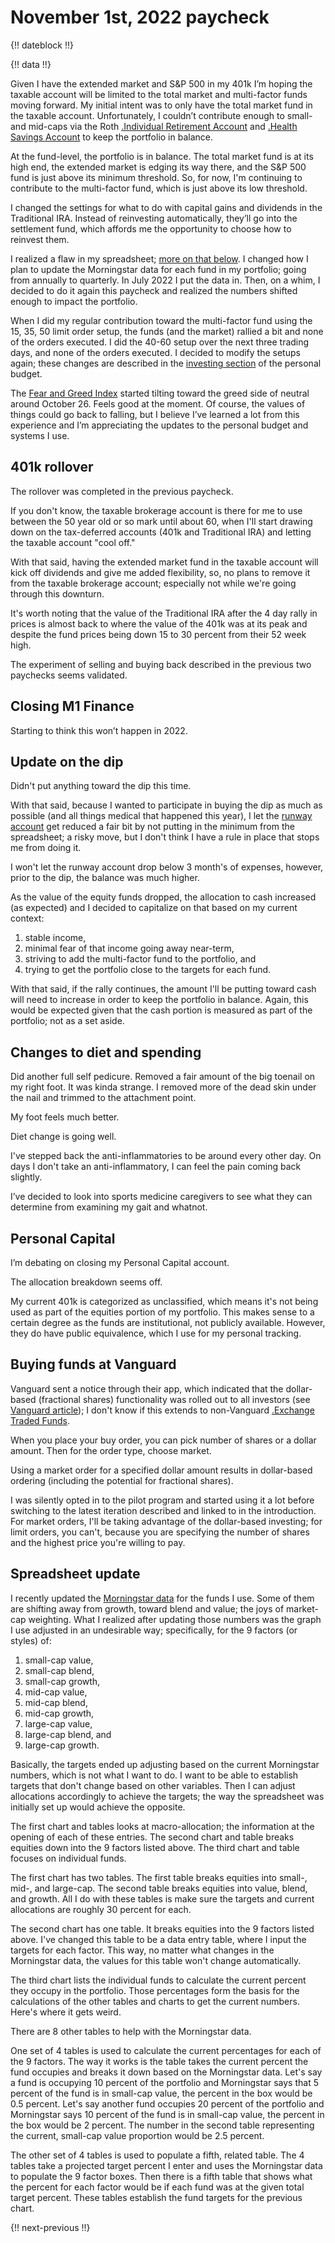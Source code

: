 # November 1st, 2022 paycheck

{!! dateblock !!}

{!! data !!}

Given I have the extended market and S&P 500 in my 401k I’m hoping the taxable account will be limited to the total market and multi-factor funds moving forward. My initial intent was to only have the total market fund in the taxable account. Unfortunately, I couldn’t contribute enough to small- and mid-caps via the Roth [.Individual Retirement Account](IRA) and [.Health Savings Account](HSA) to keep the portfolio in balance.

At the fund-level, the portfolio is in balance. The total market fund is at its high end, the extended market is edging its way there, and the S&P 500 fund is just above its minimum threshold. So, for now, I'm continuing to contribute to the multi-factor fund, which is just above its low threshold.

I changed the settings for what to do with capital gains and dividends in the Traditional IRA. Instead of reinvesting automatically, they’ll go into the settlement fund, which affords me the opportunity to choose how to reinvest them. 

I realized a flaw in my spreadsheet; [more on that below](#spreadsheet-update). I changed how I plan to update the Morningstar data for each fund in my portfolio; going from annually to quarterly. In July 2022 I put the data in. Then, on a whim, I decided to do it again this paycheck and realized the numbers shifted enough to impact the portfolio.

When I did my regular contribution toward the multi-factor fund using the 15, 35, 50 limit order setup, the funds (and the market) rallied a bit and none of the orders executed. I did the 40-60 setup over the next three trading days, and none of the orders executed. I decided to modify the setups again; these changes are described in the [investing section](/experiences/finances/personal-budget/#investing) of the personal budget. 

The [Fear and Greed Index](https://www.cnn.com/markets/fear-and-greed) started tilting toward the greed side of neutral around October 26. Feels good at the moment. Of course, the values of things could go back to falling, but I believe I’ve learned a lot from this experience and I’m appreciating the updates to the personal budget and systems I use.

## 401k rollover

The rollover was completed in the previous paycheck. 

If you don't know, the taxable brokerage account is there for me to use between the 50 year old or so mark until about 60, when I'll start drawing down on the tax-deferred accounts (401k and Traditional IRA) and letting the taxable account "cool off."

With that said, having the extended market fund in the taxable account will kick off dividends and give me added flexibility, so, no plans to remove it from the taxable brokerage account; especially not while we're going through this downturn. 

It's worth noting that the value of the Traditional IRA after the 4 day rally in prices is almost back to where the value of the 401k was at its peak and despite the fund prices being down 15 to 30 percent from their 52 week high.

The experiment of selling and buying back described in the previous two paychecks seems validated.

## Closing M1 Finance

Starting to think this won’t happen in 2022.

## Update on the dip

Didn't put anything toward the dip this time.

With that said, because I wanted to participate in buying the dip as much as possible (and all things medical that happened this year), I let the [runway account](/experiences/finances/personal-budget/#assets) get reduced a fair bit by not putting in the minimum from the spreadsheet; a risky move, but I don't think I have a rule in place that stops me from doing it.

I won't let the runway account drop below 3 month's of expenses, however, prior to the dip, the balance was much higher.

As the value of the equity funds dropped, the allocation to cash increased (as expected) and I decided to capitalize on that based on my current context:

1. stable income,
2. minimal fear of that income going away near-term,
3. striving to add the multi-factor fund to the portfolio, and
4. trying to get the portfolio close to the targets for each fund.

With that said, if the rally continues, the amount I'll be putting toward cash will need to increase in order to keep the portfolio in balance. Again, this would be expected given that the cash portion is measured as part of the portfolio; not as a set aside. 

## Changes to diet and spending

Did another full self pedicure. Removed a fair amount of the big toenail on my right foot. It was kinda strange. I removed more of the dead skin under the nail and trimmed to the attachment point. 

My foot feels much better. 

Diet change is going well.

I've stepped back the anti-inflammatories to be around every other day. On days I don't take an anti-inflammatory, I can feel the pain coming back slightly. 

I’ve decided to look into sports medicine caregivers to see what they can determine from examining my gait and whatnot.

## Personal Capital

I’m debating on closing my Personal Capital account.

The allocation breakdown seems off.

My current 401k is categorized as unclassified, which means it's not being used as part of the equities portion of my portfolio. This makes sense to a certain degree as the funds are institutional, not publicly available. However, they do have public equivalence, which I use for my personal tracking.

## Buying funds at Vanguard

Vanguard sent a notice through their app, which indicated that the dollar-based (fractional shares) functionality was rolled out to all investors (see [Vanguard article](https://investor.vanguard.com/investor-resources-education/article/investing-in-vanguard-etfs)); I don't know if this extends to non-Vanguard [.Exchange Traded Funds](ETFs).

When you place your buy order, you can pick number of shares or a dollar amount. Then for the order type, choose market.

Using a market order for a specified dollar amount results in dollar-based ordering (including the potential for fractional shares).

I was silently opted in to the pilot program and started using it a lot before switching to the latest iteration described and linked to in the introduction. For market orders, I'll be taking advantage of the dollar-based investing; for limit orders, you can't, because you are specifying the number of shares and the highest price you're willing to pay.

## Spreadsheet update

I recently updated the [Morningstar data](https://www.morningstar.com) for the funds I use. Some of them are shifting away from growth, toward blend and value; the joys of market-cap weighting. What I realized after updating those numbers was the graph I use adjusted in an undesirable way; specifically, for the 9 factors (or styles) of:

1. small-cap value,
2. small-cap blend,
3. small-cap growth,
4. mid-cap value,
5. mid-cap blend,
6. mid-cap growth,
7. large-cap value,
8. large-cap blend, and
9. large-cap growth.

Basically, the targets ended up adjusting based on the current Morningstar numbers, which is not what I want to do. I want to be able to establish targets that don't change based on other variables. Then I can adjust allocations accordingly to achieve the targets; the way the spreadsheet was initially set up would achieve the opposite.

The first chart and tables looks at macro-allocation; the information at the opening of each of these entries. The second chart and table breaks equities down into the 9 factors listed above. The third chart and table focuses on individual funds.

The first chart has two tables. The first table breaks equities into small-, mid-, and large-cap. The second table breaks equities into value, blend, and growth. All I do with these tables is make sure the targets and current allocations are roughly 30 percent for each.

The second chart has one table. It breaks equities into the 9 factors listed above. I've changed this table to be a data entry table, where I input the targets for each factor. This way, no matter what changes in the Morningstar data, the values for this table won't change automatically.

The third chart lists the individual funds to calculate the current percent they occupy in the portfolio. Those percentages form the basis for the calculations of the other tables and charts to get the current numbers. Here's where it gets weird.

There are 8 other tables to help with the Morningstar data. 

One set of 4 tables is used to calculate the current percentages for each of the 9 factors. The way it works is the table takes the current percent the fund occupies and breaks it down based on the Morningstar data. Let's say a fund is occupying 10 percent of the portfolio and Morningstar says that 5 percent of the fund is in small-cap value, the percent in the box would be 0.5 percent. Let's say another fund occupies 20 percent of the portfolio and Morningstar says 10 percent of the fund is in small-cap value, the percent in the box would be 2 percent. The number in the second table representing the current, small-cap value proportion would be 2.5 percent.

The other set of 4 tables is used to populate a fifth, related table. The 4 tables take a projected target percent I enter and uses the Morningstar data to populate the 9 factor boxes. Then there is a fifth table that shows what the percent for each factor would be if each fund was at the given total target percent. These tables establish the fund targets for the previous chart.

{!! next-previous !!}
